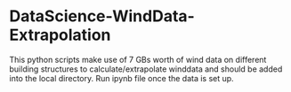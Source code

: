 ﻿# DataScience-WindData-Extrapolation

 This python scripts make use of 7 GBs worth of wind data on different building structures to calculate/extrapolate winddata and should be added into the local directory.
 Run ipynb file once the data is set up.
